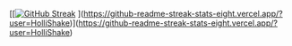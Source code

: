 [[[<a href="https://git.io/streak-stats"><img src="https://streak-stats.demolab.com?user=HolliShake&theme=merko" alt="GitHub Streak" /></a>
](https://github-readme-streak-stats-eight.vercel.app/?user=HolliShake)](https://github-readme-streak-stats-eight.vercel.app/?user=HolliShake)](https://github-readme-streak-stats-eight.vercel.app/?user=HolliShake)
